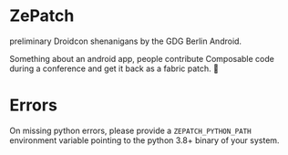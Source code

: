 ZePatch
==============

preliminary Droidcon shenanigans by the GDG Berlin Android.

Something about an android app, people contribute Composable code during a conference and get it back as a fabric patch. :shrug:


# Errors

On missing python errors, please provide a `ZEPATCH_PYTHON_PATH` environment variable pointing to the python 3.8+ binary of your system.
